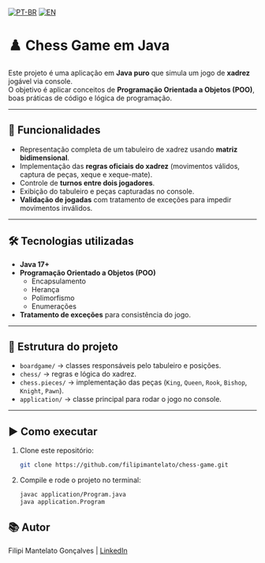 [![PT-BR](https://img.shields.io/badge/lang-pt--br-green.svg)](README.md)
[![EN](https://img.shields.io/badge/lang-en-blue.svg)](README-en.md)


# ♟️ Chess Game em Java

Este projeto é uma aplicação em **Java puro** que simula um jogo de **xadrez** jogável via console.  
O objetivo é aplicar conceitos de **Programação Orientada a Objetos (POO)**, boas práticas de código e lógica de programação.

---

## 🚀 Funcionalidades
- Representação completa de um tabuleiro de xadrez usando **matriz bidimensional**.
- Implementação das **regras oficiais do xadrez** (movimentos válidos, captura de peças, xeque e xeque-mate).
- Controle de **turnos entre dois jogadores**.
- Exibição do tabuleiro e peças capturadas no console.
- **Validação de jogadas** com tratamento de exceções para impedir movimentos inválidos.

---

## 🛠️ Tecnologias utilizadas
- **Java 17+**
- **Programação Orientado a Objetos (POO)**
  - Encapsulamento
  - Herança
  - Polimorfismo
  - Enumerações
- **Tratamento de exceções** para consistência do jogo.

---

## 📂 Estrutura do projeto
- `boardgame/` → classes responsáveis pelo tabuleiro e posições.  
- `chess/` → regras e lógica do xadrez.  
- `chess.pieces/` → implementação das peças (`King`, `Queen`, `Rook`, `Bishop`, `Knight`, `Pawn`).  
- `application/` → classe principal para rodar o jogo no console.  

---

## ▶️ Como executar
1. Clone este repositório:
   ```bash
   git clone https://github.com/filipimantelato/chess-game.git

2. Compile e rode o projeto no terminal:
   ```bash
   javac application/Program.java
   java application.Program

## 📚 Autor
Filipi Mantelato Gonçalves | [LinkedIn](https://www.linkedin.com/in/filipimantelato/) 

